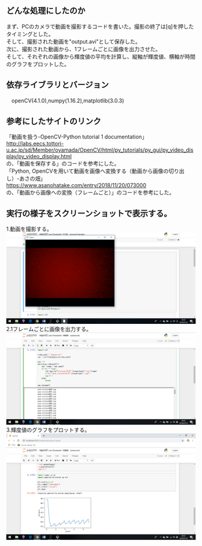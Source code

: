 どんな処理にしたのか
--------------
まず、PCのカメラで動画を撮影するコードを書いた。撮影の終了は[q]を押したタイミングとした。  
そして、撮影された動画を"output.avi"として保存した。  
次に、撮影された動画から、1フレームごとに画像を出力させた。  
そして、それぞれの画像から輝度値の平均を計算し、縦軸が輝度値、横軸が時間のグラフをプロットした。  
 
依存ライブラリとバージョン
-------------
 　openCV(4.1.0),numpy(1.16.2),matplotlib(3.0.3)
  
参考にしたサイトのリンク
-------------
 「動画を扱う-OpenCV-Python tutorial 1 documentation」  
 http://labs.eecs.tottori-u.ac.jp/sd/Member/oyamada/OpenCV/html/py_tutorials/py_gui/py_video_display/py_video_display.html  
 の、「動画を保存する」のコードを参考にした。  
 「Python, OpenCVを用いて動画を画像へ変換する（動画から画像の切り出し）-あさの畑」  
 https://www.asanohatake.com/entry/2018/11/20/073000  
 の、「動画から画像への変換（フレームごと）」のコードを参考にした。  

実行の様子をスクリーンショットで表示する。
-------------
1.動画を撮影する。  
![1-1](/1-1.png)
2.1フレームごとに画像を出力する。
![1-2](/1-2.png)
3.輝度値のグラフをプロットする。
![1-3](/1-3.png)
